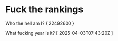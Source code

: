 # Fuck the rankings

Who the hell am I?
{ 22492600 }

What fucking year is it?
[ 2025-04-03T07:43:20Z ]
